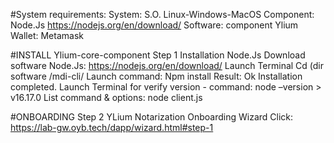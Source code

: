 #System requirements:
System: S.O. Linux-Windows-MacOS
Component: Node.Js https://nodejs.org/en/download/
Software: component Ylium
Wallet: Metamask 


#INSTALL Ylium-core-component
Step 1  Installation Node.Js
Download software  Node.Js:  https://nodejs.org/en/download/
Launch Terminal
Cd (dir software /mdi-cli/
Launch command:  Npm install 
Result: Ok Installation completed.
Launch Terminal for verify version - command: node –version > v16.17.0
List command & options: node client.js

#ONBOARDING
Step 2 YLium Notarization Onboarding Wizard
Click: https://lab-gw.oyb.tech/dapp/wizard.html#step-1

